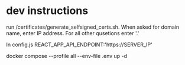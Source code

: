 # dev instructions

run /certificates/generate_selfsigned_certs.sh. When asked for domain name, enter IP address. For all other qusetions enter '.'

In config.js 
REACT_APP_API_ENDPOINT:'https://SERVER_IP'

docker compose --profile all --env-file .env up -d
